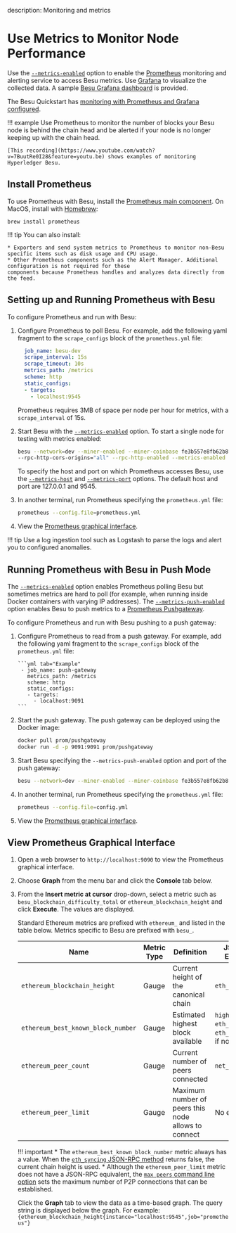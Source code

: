 description: Monitoring and metrics 
<!--- END of page meta data -->

# Use Metrics to Monitor Node Performance 

Use the [`--metrics-enabled`](../../Reference/CLI/CLI-Syntax.md#metrics-enabled) option to enable the [Prometheus](https://prometheus.io/) monitoring and 
alerting service to access Besu metrics. Use [Grafana](https://grafana.com/) to visualize the collected data.
A sample [Besu Grafana dashboard](https://grafana.com/dashboards/10273) is provided. 

The Besu Quickstart has [monitoring with Prometheus and Grafana configured](../../Tutorials/Examples/Private-Network-Quickstart.md#monitoring-nodes-with-prometheus-and-grafana). 

!!! example
    Use Prometheus to monitor the number of blocks your Besu node is behind the chain head and be alerted 
    if your node is no longer keeping up with the chain head. 
 
    [This recording](https://www.youtube.com/watch?v=7BuutRe0I28&feature=youtu.be) shows examples of monitoring Hyperledger Besu.

## Install Prometheus 

To use Prometheus with Besu, install the [Prometheus main component](https://prometheus.io/download/). 
On MacOS, install with [Homebrew](https://formulae.brew.sh/formula/prometheus): 

 ```
 brew install prometheus
```

!!! tip 
    You can also install:
    
    * Exporters and send system metrics to Prometheus to monitor non-Besu specific items such as disk usage and CPU usage.  
    * Other Prometheus components such as the Alert Manager. Additional configuration is not required for these
    components because Prometheus handles and analyzes data directly from the feed.


##  Setting up and Running Prometheus with Besu

To configure Prometheus and run with Besu: 

1. Configure Prometheus to poll Besu. For example, add the following yaml fragment to the `scrape_configs`
block of the `prometheus.yml` file:
 
    ```yml tab="Example"
      job_name: besu-dev
      scrape_interval: 15s
      scrape_timeout: 10s
      metrics_path: /metrics
      scheme: http
      static_configs:
      - targets:
        - localhost:9545
    ```
    
    Prometheus requires 3MB of space per node per hour for metrics, with a `scrape_interval` of 15s.

1. Start Besu with the [`--metrics-enabled`](../../Reference/CLI/CLI-Syntax.md#metrics-enabled) option. To start
 a single node for testing with metrics enabled:

    ```bash tab="Example"
    besu --network=dev --miner-enabled --miner-coinbase fe3b557e8fb62b89f4916b721be55ceb828dbd73
    --rpc-http-cors-origins="all" --rpc-http-enabled --metrics-enabled
    ```
    
    To specify the host and port on which Prometheus accesses Besu, use the [`--metrics-host`](../../Reference/CLI/CLI-Syntax.md#metrics-host) and 
    [`--metrics-port`](../../Reference/CLI/CLI-Syntax.md#metrics-port) options. 
    The default host and port are 127.0.0.1 and 9545.

1. In another terminal, run Prometheus specifying the `prometheus.yml` file: 

    ```bash tab="Example"
    prometheus --config.file=prometheus.yml 
    ```

1. View the [Prometheus graphical interface](#view-prometheus-graphical-interface).

!!! tip 
    Use a log ingestion tool such as Logstash to parse the logs and alert you to configured anomalies. 

## Running Prometheus with Besu in Push Mode 

The [`--metrics-enabled`](../../Reference/CLI/CLI-Syntax.md#metrics-enabled) option enables Prometheus polling 
Besu but sometimes metrics are hard to poll (for example, when running inside Docker containers with varying IP addresses). 
The [`--metrics-push-enabled`](../../Reference/CLI/CLI-Syntax.md#metrics-push-enabled) option enables Besu 
to push metrics to a [Prometheus Pushgateway](https://github.com/prometheus/pushgateway).   

To configure Prometheus and run with Besu pushing to a push gateway: 

1. Configure Prometheus to read from a push gateway. For example, add the following yaml fragment to the `scrape_configs`
   block of the `prometheus.yml` file:
    
       ```yml tab="Example"
        - job_name: push-gateway
          metrics_path: /metrics
          scheme: http
          static_configs:
          - targets:
            - localhost:9091
       ```
       
1. Start the push gateway. The push gateway can be deployed using the Docker image: 

    ```bash tab="Example"
    docker pull prom/pushgateway
    docker run -d -p 9091:9091 prom/pushgateway
    ```

1. Start Besu specifying the `--metrics-push-enabled` option and port of the push gateway: 

    ```bash tab="Example"
    besu --network=dev --miner-enabled --miner-coinbase fe3b557e8fb62b89f4916b721be55ceb828dbd73 --rpc-http-cors-origins="all" --rpc-http-enabled --metrics-push-enabled --metrics-push-port=9091 --metrics-push-host=127.0.0.1
    ```

1. In another terminal, run Prometheus specifying the `prometheus.yml` file: 
   
    ```bash tab="Example"
    prometheus --config.file=config.yml 
    ```

1. View the [Prometheus graphical interface](#view-prometheus-graphical-interface).

## View Prometheus Graphical Interface 

1. Open a web browser to `http://localhost:9090` to view the Prometheus graphical interface.

1. Choose **Graph** from the menu bar and click the **Console** tab below.

1. From the **Insert metric at cursor** drop-down, select a metric such as `besu_blockchain_difficulty_total` or
`ethereum_blockchain_height` and click **Execute**. The values are displayed.

    Standard Ethereum metrics are prefixed with `ethereum_` and listed in the table below. Metrics specific to Besu are prefixed with `besu_`.
    
    | Name | Metric Type | Definition | JSON-RPC Equivalent |
    | ---  | ---         | ---        | ---                 |                   
    | `ethereum_blockchain_height` | Gauge | Current height of the canonical chain | `eth_blockNumber` |
    | `ethereum_best_known_block_number` | Gauge | Estimated highest block available | `highestBlock` of `eth_syncing` or `eth_blockNumber`, if not syncing |
    | `ethereum_peer_count` | Gauge | Current number of peers connected | `net_peerCount` |
    | `ethereum_peer_limit` | Gauge | Maximum number of peers this node allows to connect | No equivalent |
  
    !!! important 
        * The `ethereum_best_known_block_number` metric always has a value. When the [`eth_syncing` JSON-RPC method](../../Reference/API-Methods.md#eth_syncing) returns false, the current chain height is used.
        * Although the `ethereum_peer_limit` metric does not have a JSON-RPC equivalent, the [`max peers` command line option](../../Reference/CLI/CLI-Syntax.md#max-peers) sets the maximum number of P2P connections that can be
        established.
      
    Click the **Graph** tab to view the data as a time-based graph. The query string is displayed below the graph.
    For example: `{ethereum_blockchain_height{instance="localhost:9545",job="prometheus"}`
